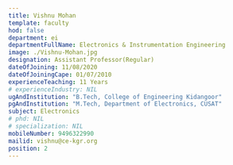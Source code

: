 ```yaml
---
title: Vishnu Mohan
template: faculty
hod: false
department: ei
departmentFullName: Electronics & Instrumentation Engineering
image: ./Vishnu-Mohan.jpg
designation: Assistant Professor(Regular)
dateOfJoining: 11/08/2020
dateOfJoiningCape: 01/07/2010 
experienceTeaching: 11 Years
# experienceIndustry: NIL
ugAndInstitution: "B.Tech, College of Engineering Kidangoor"
pgAndInstitution: "M.Tech, Department of Electronics, CUSAT"
subject: Electronics
# phd: NIL
# specialization: NIL
mobileNumber: 9496322990
mailid: vishnu@ce-kgr.org
position: 2
---
```

